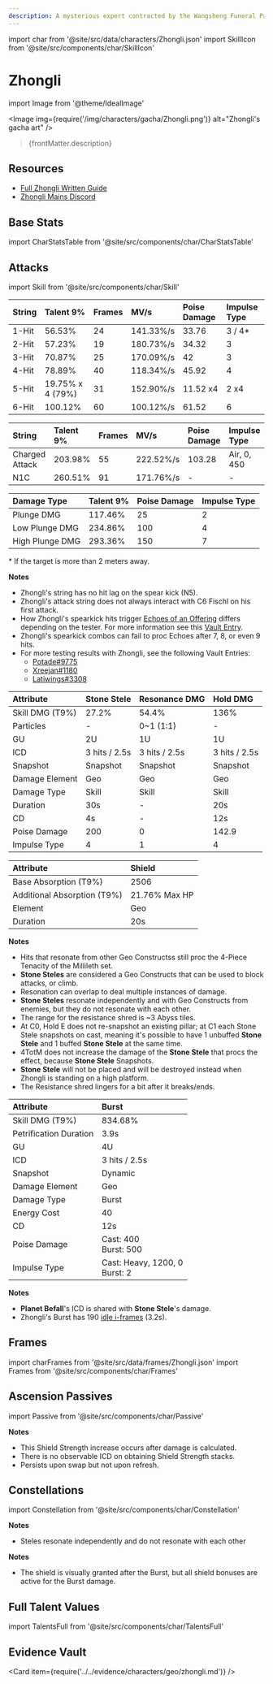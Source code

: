 ```yaml
---
description: A mysterious expert contracted by the Wangsheng Funeral Parlor. Extremely knowledgeable in all things.
---
```


import char from '@site/src/data/characters/Zhongli.json'
import SkillIcon from '@site/src/components/char/SkillIcon'

# Zhongli

import Image from '@theme/IdealImage'

<Image img={require('/img/characters/gacha/Zhongli.png')} alt="Zhongli's gacha art" />
<blockquote>{frontMatter.description}</blockquote>

## Resources

* [Full Zhongli Written Guide](https://keqingmains.com/zhong-li/)
* [Zhongli Mains Discord](https://discord.gg/3h5uepPXKr)

## Base Stats

import CharStatsTable from '@site/src/components/char/CharStatsTable'

<CharStatsTable char={char} />

## Attacks

import Skill from '@site/src/components/char/Skill'

<Tabs>
<TabItem value='na' label='Normal Attacks'>
<SkillIcon char={char} skill='na' />
<div class='talent-columns'>
<Skill char={char} skill='na' sectionFilter='Normal Attack' />

| String   | Talent 9%          | Frames | MV/s      | Poise Damage | Impulse Type |
| :------- | :----------------- | :----- | :-------- | :----------- | :----------- |
| 1-Hit    | 56.53%             | 24     | 141.33%/s | 33.76        | 3 / 4\*      |
| 2-Hit    | 57.23%             | 19     | 180.73%/s | 34.32        | 3            |
| 3-Hit    | 70.87%             | 25     | 170.09%/s | 42           | 3            |
| 4-Hit    | 78.89%             | 40     | 118.34%/s | 45.92        | 4            |
| 5-Hit    | 19.75% x 4 \(79%\) | 31     | 152.90%/s | 11.52 x4     | 2 x4         |
| 6-Hit    | 100.12%            | 60     | 100.12%/s | 61.52        | 6            |

</div>
<div class='talent-columns'>
<Skill char={char} skill='na' sectionFilter='Charged Attack' />

| String         | Talent 9% | Frames | MV/s      | Poise Damage | Impulse Type |
| :------------- | :-------- | :----- | :-------- | :----------- | :----------- |
| Charged Attack | 203.98%   | 55     | 222.52%/s | 103.28       | Air, 0, 450  |
| N1C            | 260.51%   | 91     | 171.76%/s | -            | -            |

</div>
<div class='talent-columns'>
<Skill char={char} skill='na' sectionFilter='Plunging Attack' />

| Damage Type     | Talent 9% | Poise Damage | Impulse Type |
| :-------------- | :-------- | :----------- | :----------- |
| Plunge DMG      | 117.46%   | 25           | 2            |
| Low Plunge DMG  | 234.86%   | 100          | 4            |
| High Plunge DMG | 293.36%   | 150          | 7            |

</div>

\* If the target is more than 2 meters away.

**Notes**

* Zhongli's string has no hit lag on the spear kick \(N5\).
* Zhongli's attack string does not always interact with C6 Fischl on his first attack.
* How Zhongli's spearkick hits trigger [Echoes of an Offering](../../equipment/artifacts.md#echoes-of-an-offering) differs depending on the tester. For more information see this [Vault Entry](../../evidence/equipment/artifacts.md#echoes-proc-on-zhongli-spearkick-attack-differs-between-tester).
* Zhongli's spearkick combos can fail to proc Echoes after 7, 8, or even 9 hits.
* For more testing results with Zhongli, see the following Vault Entries:
  * [Potade\#9775](../../evidence/equipment/artifacts.md#more-zhongli-testing-data)
  * [Xreejan\#1180](../../evidence/equipment/artifacts.md#more-zhongli-testing-data-at-160-ping)
  * [Latiwings\#3308](../../evidence/equipment/artifacts.md#even-more-data-on-zhonglis-string-with-echoes)

</TabItem>

<TabItem value='e' label='Skill'>
<SkillIcon char={char} skill='e' />
<div class='talent-columns'>
<div>
<Skill char={char} skill='e' sectionFilter='' />
<Skill char={char} skill='e' sectionFilter='Press' />
<Skill char={char} skill='e' sectionFilter='Hold' />
</div>

| Attribute         | Stone Stele   | Resonance DMG | Hold DMG      |
| :---------------- | :------------ | :------------ | :------------ |
| Skill DMG \(T9%\) | 27.2%         | 54.4%         | 136%          |
| Particles         | -             | 0~1 \(1:1\)   | -             |
| GU                | 2U            | 1U            | 1U            |
| ICD               | 3 hits / 2.5s | 3 hits / 2.5s | 3 hits / 2.5s |
| Snapshot          | Snapshot      | Snapshot      | Snapshot      |
| Damage Element    | Geo           | Geo           | Geo           |
| Damage Type       | Skill         | Skill         | Skill         |
| Duration          | 30s           | -             | 20s           |
| CD                | 4s            | -             | 12s           |
| Poise Damage      | 200           | 0             | 142.9         |
| Impulse Type      | 4             | 1             | 4             |

</div>
<div class='talent-columns'>
<Skill char={char} skill='e' sectionFilter='Jade Shield' />

| Attribute                     | Shield        |
| :---------------------------- | :------------ |
| Base Absorption \(T9%\)       | 2506          |
| Additional Absorption \(T9%\) | 21.76% Max HP |
| Element                       | Geo           |
| Duration                      | 20s           |

</div>

**Notes**

* Hits that resonate from other Geo Constructss still proc the 4-Piece Tenacity of the Millileth set.
* **Stone Steles** are considered a Geo Constructs that can be used to block attacks, or climb.
* Resonation can overlap to deal multiple instances of damage.
* **Stone Steles** resonate independently and with Geo Constructs from enemies, but they do not resonate with each other.
* The range for the resistance shred is ~3 Abyss tiles.
* At C0, Hold E does not re-snapshot an existing pillar; at C1 each Stone Stele snapshots on cast, meaning it's possible to have 1 unbuffed **Stone Stele** and 1 buffed **Stone Stele** at the same time.
* 4TotM does not increase the damage of the **Stone Stele** that procs the effect, because **Stone Stele** Snapshots.
* **Stone Stele** will not be placed and will be destroyed instead when Zhongli is standing on a high platform.
* The Resistance shred lingers for a bit after it breaks/ends.

</TabItem>

<TabItem value='q' label='Burst'>
<SkillIcon char={char} skill='q' />
<div class='talent-columns'>
<Skill char={char} skill='q'/>

| Attribute              | Burst                               |
| :--------------------- | :---------------------------------- |
| Skill DMG \(T9%\)      | 834.68%                             |
| Petrification Duration | 3.9s                                |
| GU                     | 4U                                  |
| ICD                    | 3 hits / 2.5s                       |
| Snapshot               | Dynamic                             |
| Damage Element         | Geo                                 |
| Damage Type            | Burst                               |
| Energy Cost            | 40                                  |
| CD                     | 12s                                 |
| Poise Damage           | Cast: 400 <br/> Burst: 500          |
| Impulse Type           | Cast: Heavy, 1200, 0 <br/> Burst: 2 |

</div>

**Notes**

* **Planet Befall**'s ICD is shared with **Stone Stele**'s damage.
* Zhongli's Burst has 190 [idle i-frames](../../combat-mechanics/frames.md#burst-idle-iframes) \(3.2s\).

</TabItem>
</Tabs>

## Frames

import charFrames from '@site/src/data/frames/Zhongli.json'
import Frames from '@site/src/components/char/Frames'

<Frames data={charFrames} />

## Ascension Passives

import Passive from '@site/src/components/char/Passive'

<Tabs>
<TabItem value='passive' label='Passive'>
<Passive char={char} passive={2} />
</TabItem>

<TabItem value='a1' label='Ascension 1'>
<Passive char={char} passive={0} />

**Notes**

* This Shield Strength increase occurs after damage is calculated.
* There is no observable ICD on obtaining Shield Strength stacks.
* Persists upon swap but not upon refresh.

</TabItem>

<TabItem value="a4" label="Ascension 4">
<Passive char={char} passive={1} />
</TabItem>
</Tabs>

## Constellations

import Constellation from '@site/src/components/char/Constellation'

<Tabs>
<TabItem value='c1' label='C1'>
<Constellation char={char} constellation={1} />

**Notes**

* Steles resonate independently and do not resonate with each other

</TabItem>

<TabItem value='c2' label='C2'>
<Constellation char={char} constellation={2} />

**Notes**

* The shield is visually granted after the Burst, but all shield bonuses are active for the Burst damage.

</TabItem>

<TabItem value='c3' label='C3'>
<Constellation char={char} constellation={3} />
</TabItem>

<TabItem value='c4' label='C4'>
<Constellation char={char} constellation={4} />
</TabItem>

<TabItem value='c5' label='C5'>
<Constellation char={char} constellation={5} />
</TabItem>

<TabItem value='c6' label='C6'>
<Constellation char={char} constellation={6} />
</TabItem>
</Tabs>

## Full Talent Values

import TalentsFull from '@site/src/components/char/TalentsFull'

<TalentsFull char={char}/>

## Evidence Vault

<Card item={require('../../evidence/characters/geo/zhongli.md')} />
